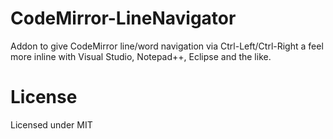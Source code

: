 CodeMirror-LineNavigator
========================
Addon to give CodeMirror line/word navigation via Ctrl-Left/Ctrl-Right a feel more inline with Visual Studio, Notepad++, Eclipse and the like.



License
========================
Licensed under MIT
